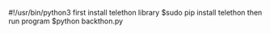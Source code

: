 #!/usr/bin/python3
first install telethon library
$sudo pip install telethon
then run program
$python backthon.py
